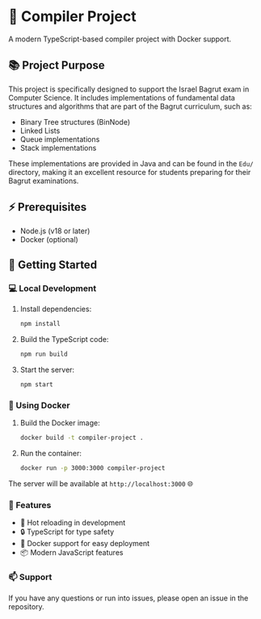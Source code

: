 # 🚀 Compiler Project

A modern TypeScript-based compiler project with Docker support.

## 📚 Project Purpose

This project is specifically designed to support the Israel Bagrut exam in Computer Science. It includes implementations of fundamental data structures and algorithms that are part of the Bagrut curriculum, such as:

- Binary Tree structures (BinNode)
- Linked Lists
- Queue implementations
- Stack implementations

These implementations are provided in Java and can be found in the `Edu/` directory, making it an excellent resource for students preparing for their Bagrut examinations.

## ⚡ Prerequisites

- Node.js (v18 or later)
- Docker (optional)

## 🎯 Getting Started

### 💻 Local Development

1. Install dependencies:

   ```bash
   npm install
   ```

2. Build the TypeScript code:

   ```bash
   npm run build
   ```

3. Start the server:
   ```bash
   npm start
   ```

### 🐳 Using Docker

1. Build the Docker image:

   ```bash
   docker build -t compiler-project .
   ```

2. Run the container:
   ```bash
   docker run -p 3000:3000 compiler-project
   ```

The server will be available at `http://localhost:3000` 🌐

### 🌟 Features

- 🔄 Hot reloading in development
- 🔒 TypeScript for type safety
- 🐳 Docker support for easy deployment
- 📦 Modern JavaScript features

### 📫 Support

If you have any questions or run into issues, please open an issue in the repository.
